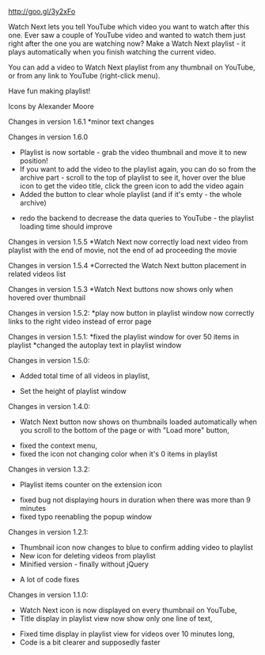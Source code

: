 http://goo.gl/3y2xFo

Watch Next lets you tell YouTube which video you want to watch after this one.
Ever saw a couple of YouTube video and wanted to watch them just right after the one you are watching now? Make a Watch Next playlist - it plays automatically when you finish watching the current video.

You can add a video to Watch Next playlist from any thumbnail on YouTube, or from any link to YouTube (right-click menu).

Have fun making playlist!

Icons by Alexander Moore

Changes in version 1.6.1
*minor text changes

Changes in version 1.6.0
- Playlist is now sortable - grab the video thumbnail and move it to new position!
- If you want to add the video to the playlist again, you can do so from the archive part - scroll to the top of playlist to see it, hover over the blue icon to get the video title, click the green icon to add the video again
- Added the button to clear whole playlist (and if it's emty - the whole archive)
* redo the backend to decrease the data queries to YouTube - the playlist loading time should improve

Changes in version 1.5.5
*Watch Next now correctly load next video from playlist with the end of movie, not the end of ad proceeding the movie

Changes in version 1.5.4
*Corrected the Watch Next button placement in related videos list

Changes in version 1.5.3
*Watch Next buttons now shows only when hovered over thumbnail

Changes in version 1.5.2:
*play now button in playlist window now correctly links to the right video instead of error page

Changes in version 1.5.1:
*fixed the playlist window for over 50 items in playlist
*changed the autoplay text in playlist window

Changes in version 1.5.0:
- Added total time of all videos in playlist,
* Set the height of playlist window

Changes in version 1.4.0:
- Watch Next button now shows on thumbnails loaded automatically when you scroll to the bottom of the page or with "Load more" button,
* fixed the context menu,
* fixed the icon not changing color when it's 0 items in playlist

Changes in version 1.3.2:

- Playlist items counter on the extension icon
* fixed bug not displaying hours in duration when there was more than 9 minutes
* fixed typo reenabling the popup window

Changes in version 1.2.1:

- Thumbnail icon now changes to blue to confirm adding video to playlist
- New icon for deleting videos from playlist
- Minified version - finally without jQuery
* A lot of code fixes

Changes in version 1.1.0:
- Watch Next icon is now displayed on every thumbnail on YouTube,
- Title display in playlist view now show only one line of text,
* Fixed time display in playlist view for videos over 10 minutes long,
* Code is a bit clearer and supposedly faster
